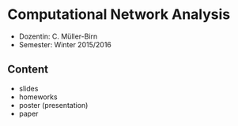 # Computational Network Analysis

- Dozentin: C. Müller-Birn
- Semester: Winter 2015/2016

## Content

- slides
- homeworks
- poster (presentation)
- paper
